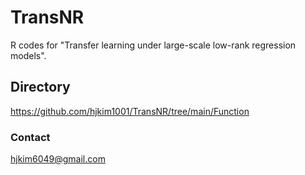 # TransNR
R codes for "Transfer learning under large-scale low-rank regression models". 

## Directory
https://github.com/hjkim1001/TransNR/tree/main/Function


### Contact
hjkim6049@gmail.com
